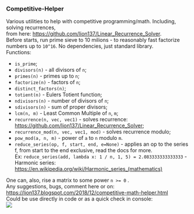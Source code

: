 
### Competitive-Helper
Various utilities to help with competitive programming/math. Including, solving recurrences,    
from here: https://github.com/lion137/Linear_Recurrence_Solver.      
Before starts, run prime sieve to 10 milions - to reasonably fast factorize numbers up to ```10^16```. No dependencies, just standard library.              
Functions:
- ```is_prime```;    
- ```divisors(n)``` - all divisors of ```n```;    
-  ```primes(n)``` - primes up to ```n```;    
- ```factorize(n)``` - factors of ```n```;     
- ```distinct_factors(n)```;     
- ```totient(n)``` - Eulers Totient function;     
- ```ndivisors(n)``` - number of divisors of ```n```;     
- ```sdivisors(n)``` - sum of proper divisors;    
- ```lcm(n, m)``` - Least Common Multiple of ```n```, ```m```;     
- ```recurrence(n, vec, vec1)``` - solves recurrence: https://github.com/lion137/Linear_Recurrence_Solver;     
- ```recurrence_mod(n, vec, vec1, mod)``` - solves recurrence modulo;     
- ```pow_mod(a, n, m)``` - power of ```a``` to ```n``` modulo ```m```.      
- ```reduce_series(op, f, start, end, e=None)``` - applies an op to the series f, from start to the end exclusive, read the docs for more.     
Ex:    ```reduce_series(add, lambda x: 1 / n, 1, 5) = 2.083333333333333``` - Harmonic series: https://en.wikipedia.org/wiki/Harmonic_series_(mathematics)     
     
One can, also, rise a matrix to some power ```n >= 0``` .     
Any suggestions, bugs, comment here or on: https://lion137.blogspot.com/2018/12/competitive-math-helper.html     
Could be use directly in code or as a quick check in console:    
<a href="https://asciinema.org/a/218695" target="_blank"><img src="https://asciinema.org/a/218695.svg" /></a>



